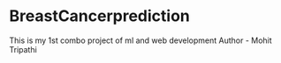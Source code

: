 # BreastCancerprediction
This is my 1st combo project of ml and web development
Author - Mohit Tripathi
